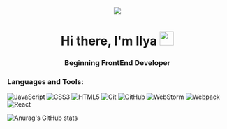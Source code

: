 <div id="header" align="center">
  <img src="https://miro.medium.com/1*JTVWHBtzlA9P6iKMxCF2yQ.png"/>
</div>


<h1 align="center">Hi there, I'm Ilya
<img src="https://github.com/blackcater/blackcater/raw/main/images/Hi.gif" height="32"/></h1>
<h3 align="center">
Beginning FrontEnd Developer</h3>

<h3>Languages and Tools:</h3>

![JavaScript](https://img.shields.io/badge/-JavaScript-627ba8?style=for-the-badge&logo=JavaScript&logoColor=ffee00)
![CSS3](https://img.shields.io/badge/-CSS3-627ba8?style=for-the-badge&logo=CSS3&logoColor=1155cc)
![HTML5](https://img.shields.io/badge/-HTML5-627ba8?style=for-the-badge&logo=HTML5&logoColor=d8653e)
![Git](https://img.shields.io/badge/-Git-627ba8?style=for-the-badge&logo=Git&logoColor=eea437)
![GitHub](https://img.shields.io/badge/-GitHub-627ba8?style=for-the-badge&logo=GitHub&logoColor=000)
![WebStorm](https://img.shields.io/badge/-WebStorm-627ba8?style=for-the-badge&logo=WebStorm&logoColor=333333)
![Webpack](https://img.shields.io/badge/-Webpack-627ba8?style=for-the-badge&logo=Webpack&logoColor=000)
![React](https://img.shields.io/badge/-React-627ba8?style=for-the-badge&logo=React&logoColor=72c5d8)


![Anurag's GitHub stats](https://github-readme-stats.vercel.app/api?username=IlyaLelkov&show_icons=true&theme=tokyonight)


